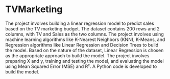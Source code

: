 # TVMarketing
The project involves building a linear regression model to predict sales based on the TV marketing budget. The dataset contains 200 rows and 2 columns, with TV and Sales as the two columns. The project involves using machine learning algorithms like K-Nearest Neighbors (KNN), K-Means, and Regression algorithms like Linear Regression and Decision Trees to build the model. Based on the nature of the dataset, Linear Regression is chosen as the appropriate approach to build the model. The project involves preparing X and y, training and testing the model, and evaluating the model using Mean Squared Error (MSE) and R². A Python code is developed to build the model.

